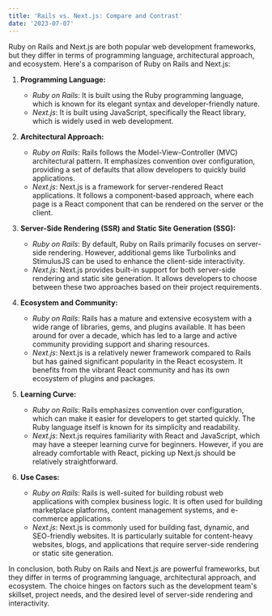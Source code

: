 ```yaml
---
title: 'Rails vs. Next.js: Compare and Contrast'
date: '2023-07-07'
---
```


Ruby on Rails and Next.js are both popular web development frameworks, but they differ in terms of programming language, architectural approach, and ecosystem. Here's a comparison of Ruby on Rails and Next.js:

1. **Programming Language:**
   - _Ruby on Rails_: It is built using the Ruby programming language, which is known for its elegant syntax and developer-friendly nature.
   - _Next.js_: It is built using JavaScript, specifically the React library, which is widely used in web development.

2. **Architectural Approach:**
   - _Ruby on Rails_: Rails follows the Model-View-Controller (MVC) architectural pattern. It emphasizes convention over configuration, providing a set of defaults that allow developers to quickly build applications.
   - _Next.js_: Next.js is a framework for server-rendered React applications. It follows a component-based approach, where each page is a React component that can be rendered on the server or the client.

3. **Server-Side Rendering (SSR) and Static Site Generation (SSG):**
   - _Ruby on Rails_: By default, Ruby on Rails primarily focuses on server-side rendering. However, additional gems like Turbolinks and StimulusJS can be used to enhance the client-side interactivity.
   - _Next.js_: Next.js provides built-in support for both server-side rendering and static site generation. It allows developers to choose between these two approaches based on their project requirements.

4. **Ecosystem and Community:**
   - _Ruby on Rails_: Rails has a mature and extensive ecosystem with a wide range of libraries, gems, and plugins available. It has been around for over a decade, which has led to a large and active community providing support and sharing resources.
   - _Next.js_: Next.js is a relatively newer framework compared to Rails but has gained significant popularity in the React ecosystem. It benefits from the vibrant React community and has its own ecosystem of plugins and packages.

5. **Learning Curve:**
   - _Ruby on Rails_: Rails emphasizes convention over configuration, which can make it easier for developers to get started quickly. The Ruby language itself is known for its simplicity and readability.
   - _Next.js_: Next.js requires familiarity with React and JavaScript, which may have a steeper learning curve for beginners. However, if you are already comfortable with React, picking up Next.js should be relatively straightforward.

6. **Use Cases:**
   - _Ruby on Rails_: Rails is well-suited for building robust web applications with complex business logic. It is often used for building marketplace platforms, content management systems, and e-commerce applications.
   - _Next.js_: Next.js is commonly used for building fast, dynamic, and SEO-friendly websites. It is particularly suitable for content-heavy websites, blogs, and applications that require server-side rendering or static site generation.

In conclusion, both Ruby on Rails and Next.js are powerful frameworks, but they differ in terms of programming language, architectural approach, and ecosystem. The choice hinges on factors such as the development team's skillset, project needs, and the desired level of server-side rendering and interactivity.